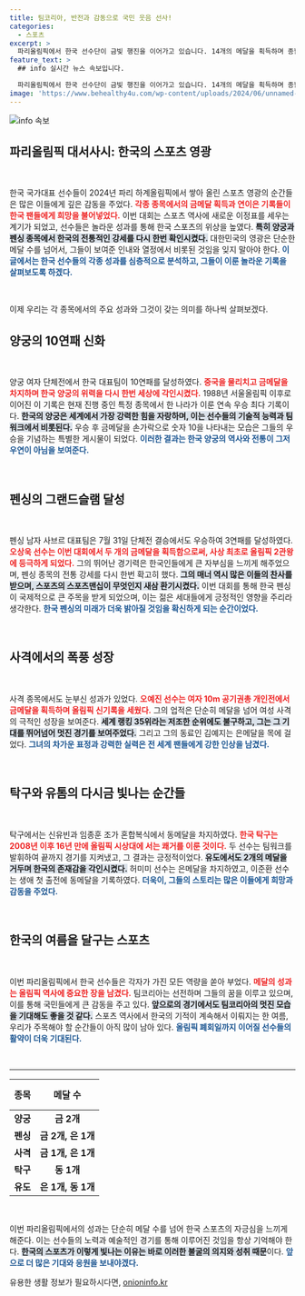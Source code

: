 ```yaml
---
title: 팀코리아, 반전과 감동으로 국민 웃음 선사!
categories:
  - 스포츠
excerpt: >
  파리올림픽에서 한국 선수단이 금빛 행진을 이어가고 있습니다. 14개의 메달을 획득하며 종합 6위에 오른 가운데, 양궁 여자 단체전 10연패와 오상욱의 2관왕이 주목받고 있습니다. 이어지는 선수들의 승리는 전 국민에게 감동을 주고 있습니다!
feature_text: >
  ## info 실시간 뉴스 속보입니다.

  파리올림픽에서 한국 선수단이 금빛 행진을 이어가고 있습니다. 14개의 메달을 획득하며 종합 6위에 오른 가운데, 양궁 여자 단체전 10연패와 오상욱의 2관왕이 주목받고 있습니다. 이어지는 선수들의 승리는 전 국민에게 감동을 주고 있습니다!
image: 'https://www.behealthy4u.com/wp-content/uploads/2024/06/unnamed-file.png'
---
```


<p><img src="https://www.behealthy4u.com/wp-content/uploads/2024/06/unnamed-file.png" alt="info 속보" /></p>

<h2 data-ke-size="size26">파리올림픽 대서사시: 한국의 스포츠 영광</h2>

<p data-ke-size="size16">&nbsp;</p>

<p>한국 국가대표 선수들이 2024년 파리 하계올림픽에서 쌓아 올린 스포츠 영광의 순간들은 많은 이들에게 깊은 감동을 주었다. <b><span style="color: #ee2323;">각종 종목에서의 금메달 획득과 연이은 기록들이 한국 팬들에게 희망을 불어넣었다.</span></b> 이번 대회는 스포츠 역사에 새로운 이정표를 세우는 계기가 되었고, 선수들은 놀라운 성과를 통해 한국 스포츠의 위상을 높였다. <b><span style="background-color: #21538527;">특히 양궁과 펜싱 종목에서 한국의 전통적인 강세를 다시 한번 확인시켰다.</span></b> 대한민국의 영광은 단순한 메달 수를 넘어서, 그들이 보여준 인내와 열정에서 비롯된 것임을 잊지 말아야 한다. <b><span style="color: #1a5490;">이 글에서는 한국 선수들의 각종 성과를 심층적으로 분석하고, 그들이 이룬 놀라운 기록을 살펴보도록 하겠다.</span></b></p>

<p data-ke-size="size16">&nbsp;</p>

<p>이제 우리는 각 종목에서의 주요 성과와 그것이 갖는 의미를 하나씩 살펴보겠다.</p>

<h2 data-ke-size="size26">양궁의 10연패 신화</h2>

<p data-ke-size="size16">&nbsp;</p>

<p>양궁 여자 단체전에서 한국 대표팀이 10연패를 달성하였다. <b><span style="color: #ee2323;">중국을 물리치고 금메달을 차지하며 한국 양궁의 위력을 다시 한번 세상에 각인시켰다.</span></b> 1988년 서울올림픽 이후로 이어진 이 기록은 현재 진행 중인 특정 종목에서 한 나라가 이룬 연속 우승 최다 기록이다. <b><span style="background-color: #21538527;">한국의 양궁은 세계에서 가장 강력한 힘을 자랑하며, 이는 선수들의 기술적 능력과 팀워크에서 비롯된다.</span></b> 우승 후 금메달을 손가락으로 숫자 10을 나타내는 모습은 그들의 우승을 기념하는 특별한 게시물이 되었다. <b><span style="color: #1a5490;">이러한 결과는 한국 양궁의 역사와 전통이 그저 우연이 아님을 보여준다.</span></b></p>

<p data-ke-size="size16">&nbsp;</p>

<h2 data-ke-size="size26">펜싱의 그랜드슬램 달성</h2>

<p data-ke-size="size16">&nbsp;</p>

<p>펜싱 남자 사브르 대표팀은 7월 31일 단체전 결승에서도 우승하여 3연패를 달성하였다. <b><span style="color: #ee2323;">오상욱 선수는 이번 대회에서 두 개의 금메달을 획득함으로써, 사상 최초로 올림픽 2관왕에 등극하게 되었다.</span></b> 그의 뛰어난 경기력은 한국인들에게 큰 자부심을 느끼게 해주었으며, 펜싱 종목의 전통 강세를 다시 한번 확고히 했다. <b><span style="background-color: #21538527;">그의 매너 역시 많은 이들의 찬사를 받으며, 스포츠의 스포츠맨십이 무엇인지 새삼 환기시켰다.</span></b> 이번 대회를 통해 한국 펜싱이 국제적으로 큰 주목을 받게 되었으며, 이는 젊은 세대들에게 긍정적인 영향을 주리라 생각한다. <b><span style="color: #1a5490;">한국 펜싱의 미래가 더욱 밝아질 것임을 확신하게 되는 순간이었다.</span></b></p>

<p data-ke-size="size16">&nbsp;</p>

<h2 data-ke-size="size26">사격에서의 폭풍 성장</h2>

<p data-ke-size="size16">&nbsp;</p>

<p>사격 종목에서도 눈부신 성과가 있었다. <b><span style="color: #ee2323;">오예진 선수는 여자 10m 공기권총 개인전에서 금메달을 획득하며 올림픽 신기록을 세웠다.</span></b> 그의 업적은 단순히 메달을 넘어 여성 사격의 극적인 성장을 보여준다. <b><span style="background-color: #21538527;">세계 랭킹 35위라는 저조한 순위에도 불구하고, 그는 그 기대를 뛰어넘어 멋진 경기를 보여주었다.</span></b> 그리고 그의 동료인 김예지는 은메달을 목에 걸었다. <b><span style="color: #1a5490;">그녀의 차가운 표정과 강력한 실력은 전 세계 팬들에게 강한 인상을 남겼다.</span></b></p>

<p data-ke-size="size16">&nbsp;</p>

<h2 data-ke-size="size26">탁구와 유톰의 다시금 빛나는 순간들</h2>

<p data-ke-size="size16">&nbsp;</p>

<p>탁구에서는 신유빈과 임종훈 조가 혼합복식에서 동메달을 차지하였다. <b><span style="color: #ee2323;">한국 탁구는 2008년 이후 16년 만에 올림픽 시상대에 서는 쾌거를 이룬 것이다.</span></b> 두 선수는 팀워크를 발휘하여 끝까지 경기를 지켜냈고, 그 결과는 긍정적이었다. <b><span style="background-color: #21538527;">유도에서도 2개의 메달을 거두며 한국의 존재감을 각인시켰다.</span></b> 허미미 선수는 은메달을 차지하였고, 이준환 선수는 생애 첫 출전에 동메달을 기록하였다. <b><span style="color: #1a5490;">더욱이, 그들의 스토리는 많은 이들에게 희망과 감동을 주었다.</span></b></p>

<p data-ke-size="size16">&nbsp;</p>

<h2 data-ke-size="size26">한국의 여름을 달구는 스포츠</h2>

<p data-ke-size="size16">&nbsp;</p>

<p>이번 파리올림픽에서 한국 선수들은 각자가 가진 모든 역량을 쏟아 부었다. <b><span style="color: #ee2323;">메달의 성과는 올림픽 역사에 중요한 장을 남겼다.</span></b> 팀코리아는 선전하며 그들의 꿈을 이루고 있으며, 이를 통해 국민들에게 큰 감동을 주고 있다. <b><span style="background-color: #21538527;">앞으로의 경기에서도 팀코리아의 멋진 모습을 기대해도 좋을 것 같다.</span></b> 스포츠 역사에서 한국의 기적이 계속해서 이뤄지는 한 여름, 우리가 주목해야 할 순간들이 아직 많이 남아 있다. <b><span style="color: #1a5490;">올림픽 폐회일까지 이어질 선수들의 활약이 더욱 기대된다.</span></b></p>

<p data-ke-size="size16">&nbsp;</p>

<hr>

<table style="width: 100%;">
  <thead>
    <tr>
      <th style="text-align: center; height: 54px;"><b>종목</b></th>
      <th style="text-align: center; height: 54px;"><b>메달 수</b></th>
    </tr>
  </thead>
  <tbody>
    <tr>
      <td style="text-align: center; height: 17px;"><b>양궁</b></td>
      <td style="text-align: center; height: 17px;"><b>금 2개</b></td>
    </tr>
    <tr>
      <td style="text-align: center; height: 17px;"><b>펜싱</b></td>
      <td style="text-align: center; height: 17px;"><b>금 2개, 은 1개</b></td>
    </tr>
    <tr>
      <td style="text-align: center; height: 17px;"><b>사격</b></td>
      <td style="text-align: center; height: 17px;"><b>금 1개, 은 1개</b></td>
    </tr>
    <tr>
      <td style="text-align: center; height: 17px;"><b>탁구</b></td>
      <td style="text-align: center; height: 17px;"><b>동 1개</b></td>
    </tr>
    <tr>
      <td style="text-align: center; height: 17px;"><b>유도</b></td>
      <td style="text-align: center; height: 17px;"><b>은 1개, 동 1개</b></td>
    </tr>
  </tbody>
</table>

<p data-ke-size="size16">&nbsp;</p> 

<p>이번 파리올림픽에서의 성과는 단순히 메달 수를 넘어 한국 스포츠의 자긍심을 느끼게 해준다. 이는 선수들의 노력과 예술적인 경기를 통해 이루어진 것임을 항상 기억해야 한다. <b><span style="background-color: #21538527;">한국의 스포츠가 이렇게 빛나는 이유는 바로 이러한 불굴의 의지와 성취 때문</span></b>이다. <b><span style="color: #1a5490;">앞으로 더 많은 기대와 응원을 보내야겠다.</span></b></p>
유용한 생활 정보가 필요하시다면, <a href="https://onioninfo.kr" rel="dofollow">onioninfo.kr</a>


